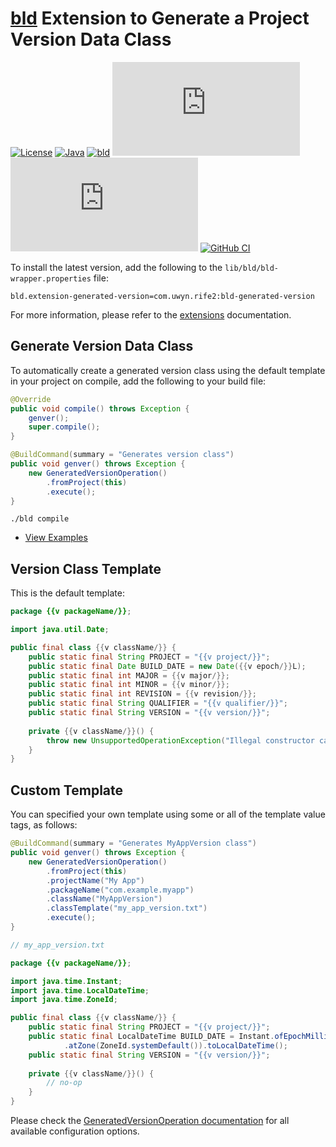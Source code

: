 # [bld](https://rife2.com/bld) Extension to Generate a Project Version Data Class


[![License](https://img.shields.io/badge/license-Apache%20License%202.0-blue.svg)](https://opensource.org/licenses/Apache-2.0)
[![Java](https://img.shields.io/badge/java-17%2B-blue)](https://www.oracle.com/java/technologies/javase/jdk17-archive-downloads.html)
[![bld](https://img.shields.io/badge/2.3.0-FA9052?label=bld&labelColor=2392FF)](https://rife2.com/bld)
[![Release](https://flat.badgen.net/maven/v/metadata-url/repo.rife2.com/releases/com/uwyn/rife2/bld-generated-version/maven-metadata.xml?color=blue)](https://repo.rife2.com/#/releases/com/uwyn/rife2/bld-generated-version)
[![Snapshot](https://flat.badgen.net/maven/v/metadata-url/repo.rife2.com/snapshots/com/uwyn/rife2/bld-generated-version/maven-metadata.xml?label=snapshot)](https://repo.rife2.com/#/snapshots/com/uwyn/rife2/bld-generated-version)
[![GitHub CI](https://github.com/rife2/bld-generated-version/actions/workflows/bld.yml/badge.svg)](https://github.com/rife2/bld-generated-version/actions/workflows/bld.yml)

To install the latest version, add the following to the `lib/bld/bld-wrapper.properties` file:

```properties
bld.extension-generated-version=com.uwyn.rife2:bld-generated-version
```

For more information, please refer to the [extensions](https://github.com/rife2/bld/wiki/Extensions) documentation.

## Generate Version Data Class

To automatically create a generated version class using the default template in your project on compile, add the following to your build file:
```java
@Override
public void compile() throws Exception {
    genver();
    super.compile();
}

@BuildCommand(summary = "Generates version class")
public void genver() throws Exception {
    new GeneratedVersionOperation()
        .fromProject(this)
        .execute();
}
```

```console
./bld compile
```

- [View Examples](https://github.com/rife2/bld-generated-version/tree/master/examples)

## Version Class Template

This is the default template:

```java
package {{v packageName/}};

import java.util.Date;

public final class {{v className/}} {
    public static final String PROJECT = "{{v project/}}";
    public static final Date BUILD_DATE = new Date({{v epoch/}}L);
    public static final int MAJOR = {{v major/}};
    public static final int MINOR = {{v minor/}};
    public static final int REVISION = {{v revision/}};
    public static final String QUALIFIER = "{{v qualifier/}}";
    public static final String VERSION = "{{v version/}}";
    
    private {{v className/}}() {
        throw new UnsupportedOperationException("Illegal constructor call.");
    }
}
```
## Custom Template
You can specified your own template using some or all of the template value tags, as follows:

```java
@BuildCommand(summary = "Generates MyAppVersion class")
public void genver() throws Exception {
    new GeneratedVersionOperation()
        .fromProject(this)
        .projectName("My App")
        .packageName("com.example.myapp")
        .className("MyAppVersion")
        .classTemplate("my_app_version.txt")
        .execute();
}
```
```java
// my_app_version.txt

package {{v packageName/}};

import java.time.Instant;
import java.time.LocalDateTime;
import java.time.ZoneId;

public final class {{v className/}} {
    public static final String PROJECT = "{{v project/}}";
    public static final LocalDateTime BUILD_DATE = Instant.ofEpochMilli({{v epoch/}}L)
            .atZone(ZoneId.systemDefault()).toLocalDateTime();
    public static final String VERSION = "{{v version/}}";
    
    private {{v className/}}() {
        // no-op
    }
}
```


Please check the [GeneratedVersionOperation documentation](https://rife2.github.io/bld-generated-version/rife/bld/extension/GeneratedVersionOperation.html#method-summary) for all available configuration options.
